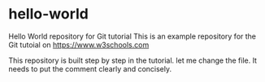 # hello-world
Hello World repository for Git tutorial
This is an example repository for the Git tutoial on https://www.w3schools.com

This repository is built step by step in the tutorial.
let me change the file. It needs to put the comment clearly and concisely.
